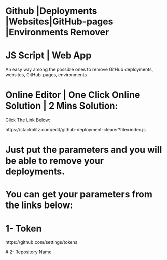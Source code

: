 # Github |Deployments |Websites|GitHub-pages |Environments Remover
# JS Script | Web App
An easy way among the possible ones to remove GitHub deployments, websites, GitHub-pages, environments
# Online Editor | One Click Online Solution | 2 Mins Solution:
<p>Click The Link Below:</p>
https://stackblitz.com/edit/github-deployment-clearer?file=index.js

# Just put the parameters and you will be able to remove your deployments.

# You can get your parameters from the links below:

# 1- Token 
<p>https://github.com/settings/tokens</p>
# 2- Repository Name


